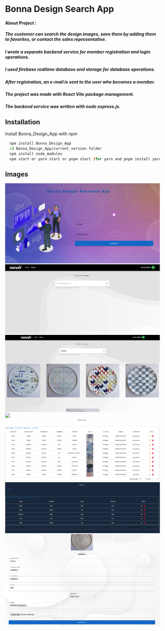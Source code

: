 # Bonna Design Search App

#### About Project : 
##### The customer can search the design images, save them by adding them to favorites, or contact the sales representative.
##### I wrote a separate backend service for member registration and login operations.
##### I used firebase realtime database and storage for database operations.
##### After registration, an e-mail is sent to the user who becomes a member.
##### The project was made with React Vite package management.
##### The backend service was written with node express.js.


## Installation

Install Bonna_Design_App with npm

```bash
  npm install Bonna_Design_App
  cd Bonna_Design_App/current_version folder
  npm install node_modules
  npm start or yarn start or pnpm start (for yarn and pnpm install yarn and pnpm package )
```


## Images
![](./pictures/loginPage.png)
![](./pictures/searchPage.png)
![](./pictures/result1.png)
![](./pictures/result2.png)
![](./pictures/settingsPage.png)
![](./pictures/usersPage.png)
![](./pictures/editModal.png)
